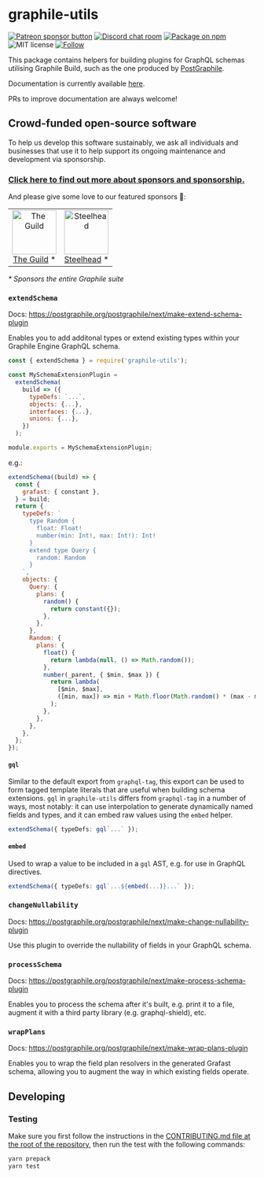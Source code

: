 # graphile-utils

<span class="badge-patreon"><a href="https://patreon.com/benjie" title="Support Graphile development on Patreon"><img src="https://img.shields.io/badge/sponsor-via%20Patreon-orange.svg" alt="Patreon sponsor button" /></a></span>
[![Discord chat room](https://img.shields.io/discord/489127045289476126.svg)](http://discord.gg/graphile)
[![Package on npm](https://img.shields.io/npm/v/graphile-utils.svg?style=flat)](https://www.npmjs.com/package/graphile-utils)
![MIT license](https://img.shields.io/npm/l/graphile-utils.svg)
[![Follow](https://img.shields.io/badge/twitter-@GraphileHQ-blue.svg)](https://twitter.com/GraphileHQ)

This package contains helpers for building plugins for GraphQL schemas utilising
Graphile Build, such as the one produced by
[PostGraphile](https://postgraphile.org).

Documentation is currently available
[here](https://postgraphile.org/postgraphile/next/extending/).

PRs to improve documentation are always welcome!

<!-- SPONSORS_BEGIN -->

## Crowd-funded open-source software

To help us develop this software sustainably, we ask all individuals and
businesses that use it to help support its ongoing maintenance and development
via sponsorship.

### [Click here to find out more about sponsors and sponsorship.](https://www.graphile.org/sponsor/)

And please give some love to our featured sponsors 🤩:

<table><tr>
<td align="center"><a href="https://www.the-guild.dev/"><img src="https://graphile.org/images/sponsors/theguild.png" width="90" height="90" alt="The Guild" /><br />The Guild</a> *</td>
<td align="center"><a href="https://gosteelhead.com/"><img src="https://graphile.org/images/sponsors/steelhead.svg" width="90" height="90" alt="Steelhead" /><br />Steelhead</a> *</td>
</tr></table>

<em>\* Sponsors the entire Graphile suite</em>

<!-- SPONSORS_END -->

### `extendSchema`

Docs: https://postgraphile.org/postgraphile/next/make-extend-schema-plugin

Enables you to add additonal types or extend existing types within your Graphile
Engine GraphQL schema.

```js
const { extendSchema } = require('graphile-utils');

const MySchemaExtensionPlugin =
  extendSchema(
    build => ({
      typeDefs: `...`,
      objects: {...},
      interfaces: {...},
      unions: {...},
    })
  );

module.exports = MySchemaExtensionPlugin;
```

e.g.:

```js
extendSchema((build) => {
  const {
    grafast: { constant },
  } = build;
  return {
    typeDefs: `
      type Random {
        float: Float!
        number(min: Int!, max: Int!): Int!
      }
      extend type Query {
        random: Random
      }
    `,
    objects: {
      Query: {
        plans: {
          random() {
            return constant({});
          },
        },
      },
      Random: {
        plans: {
          float() {
            return lambda(null, () => Math.random());
          },
          number(_parent, { $min, $max }) {
            return lambda(
              [$min, $max],
              ([min, max]) => min + Math.floor(Math.random() * (max - min + 1)),
            );
          },
        },
      },
    },
  };
});
```

#### `gql`

Similar to the default export from `graphql-tag`, this export can be used to
form tagged template literals that are useful when building schema extensions.
`gql` in `graphile-utils` differs from `graphql-tag` in a number of ways, most
notably: it can use interpolation to generate dynamically named fields and
types, and it can embed raw values using the `embed` helper.

```ts
extendSchema({ typeDefs: gql`...` });
```

#### `embed`

Used to wrap a value to be included in a `gql` AST, e.g. for use in GraphQL
directives.

```ts
extendSchema({ typeDefs: gql`...${embed(...)}...` });
```

### `changeNullability`

Docs: https://postgraphile.org/postgraphile/next/make-change-nullability-plugin

Use this plugin to override the nullability of fields in your GraphQL schema.

### `processSchema`

Docs: https://postgraphile.org/postgraphile/next/make-process-schema-plugin

Enables you to process the schema after it's built, e.g. print it to a file,
augment it with a third party library (e.g. graphql-shield), etc.

### `wrapPlans`

Docs: https://postgraphile.org/postgraphile/next/make-wrap-plans-plugin

Enables you to wrap the field plan resolvers in the generated Grafast schema,
allowing you to augment the way in which existing fields operate.

## Developing

### Testing

Make sure you first follow the instructions in the
[CONTRIBUTING.md file at the root of the repository](../../CONTRIBUTING.md),
then run the test with the following commands:

```bash
yarn prepack
yarn test
```
